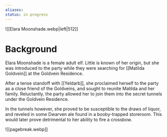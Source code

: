 ```yaml
---
aliases: 
status: in progress
---
```


![[Elara Moonshade.webp|left|512]]
# Background
Elara Moonshade is a female adult elf. Little is known of her origin, but she was introduced to the party while they were searching for [[Matilda Goldvein]] at the Goldvein Residence.

After a tense standoff with [[Yeldarb]], she proclaimed herself to the party as a close friend of the Goldveins, and sought to reunite Matilda and her family. Reluctantly, the party allowed her to join them into the secret tunnels under the Goldvein Residence.

In the tunnels however, she proved to be susceptible to the draws of liquor, and reveled in some Dwarven ale found in a booby-trapped storeroom. This would later prove detrimental to her ability to fire a crossbow.

![[pagebreak.webp]]